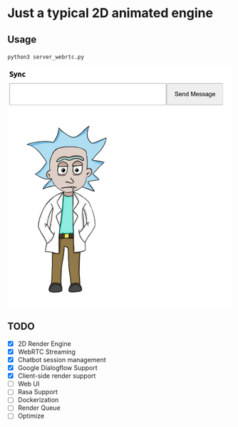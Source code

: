 # Just a typical 2D animated engine


## Usage
`python3 server_webrtc.py`

![alt text](img/example.jpg)


## TODO

- [X] 2D Render Engine
- [x] WebRTC Streaming
- [X] Chatbot session management
- [x] Google Dialogflow Support
- [x] Client-side render support
- [ ] Web UI
- [ ] Rasa Support
- [ ] Dockerization
- [ ] Render Queue
- [ ] Optimize